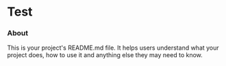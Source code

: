 Test
====

### About

This is your project's README.md file. It helps users understand what your
project does, how to use it and anything else they may need to know.